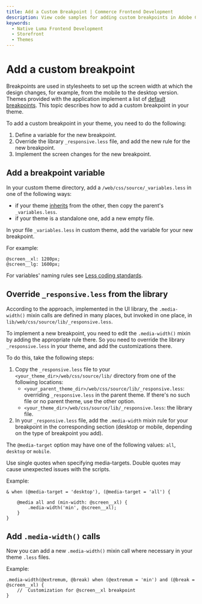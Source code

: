 ```yaml
---
title: Add a Custom Breakpoint | Commerce Frontend Development
description: View code samples for adding custom breakpoints in Adobe Commerce and Magento Open Source themes.
keywords:
  - Native Luma Frontend Development
  - Storefront
  - Themes
---
```


# Add a custom breakpoint

Breakpoints are used in stylesheets to set up the screen width at which the design changes, for example, from the mobile to the desktop version. Themes provided with the application implement a list of [default breakpoints](css.md#breakpoints). This topic describes how to add a custom breakpoint in your theme.

To add a custom breakpoint in your theme, you need to do the following:

1. Define a variable for the new breakpoint.
1. Override the library `_responsive.less` file, and add the new rule for the new breakpoint.
1. Implement the screen changes for the new breakpoint.

## Add a breakpoint variable

In your custom theme directory, add a `/web/css/source/_variables.less` in one of the following ways:

-  if your theme [inherits](../themes/inheritance.md) from the other, then copy the parent's `_variables.less`.
-  if your theme is a standalone one, add a new empty file.

In your file `_variables.less` in custom theme, add the variable for your new breakpoint.

For example:

```less
@screen__xl: 1280px;
@screen__lg: 1600px;
```

For variables' naming rules see [Less coding standards](https://developer.adobe.com/commerce/php/coding-standards/less/#variables).

## Override `_responsive.less` from the library

According to the approach, implemented in the UI library, the `.media-width()` mixin calls are defined in many places, but invoked in one place, in `lib/web/css/source/lib/_responsive.less`.

To implement a new breakpoint, you need to edit the `.media-width()` mixin by adding the appropriate rule there. So you need to override the library `_responsive.less` in your theme, and add the customizations there.

To do this, take the following steps:

1. Copy the `_responsive.less` file to your `<your_theme_dir>/web/css/source/lib/` directory from one of the following locations:
   -  `<your_parent_theme_dir>/web/css/source/lib/_responsive.less`: overriding `_responsive.less` in the parent theme. If there's no such file or no parent theme, use the other option.
   -  `<your_theme_dir>/web/css/source/lib/_responsive.less`: the library file.
1. In your `_responsive.less` file, add the `.media-width` mixin rule for your breakpoint in the corresponding section (desktop or mobile, depending on the type of breakpoint you add).

<InlineAlert variant="info" slots="text"/>

The `@media-target` option may have one of the following values: `all`, `desktop` or `mobile`.

<InlineAlert variant="warning" slots="text"/>

Use single quotes when specifying media-targets. Double quotes may cause unexpected issues with the scripts.

Example:

```less
& when (@media-target = 'desktop'), (@media-target = 'all') {

    @media all and (min-width: @screen__xl) {
        .media-width('min', @screen__xl);
    }
}
```

## Add `.media-width()` calls

Now you can add a new `.media-width()` mixin call where necessary in your theme `.less` files.

Example:

```less
.media-width(@extremum, @break) when (@extremum = 'min') and (@break = @screen__xl) {
    //  Customization for @screen__xl breakpoint
}
```
